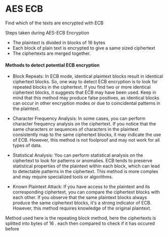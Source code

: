 # AES ECB

Find which of the texts are encrypted with ECB

Steps taken during AES-ECB Encryption 

- The plaintext is divided in blocks of 16 bytes
- Each block of plain text is encrypted to give a same sized ciphertext
- The ciphertexts are merged together.




#### Methods to detect potential ECB encryption

- Block Repeats: In ECB mode, identical plaintext blocks result in identical ciphertext blocks. So, one way to detect ECB encryption is to look for repeated blocks in the ciphertext. If you find two or more identical ciphertext blocks, it suggests that ECB may have been used. Keep in mind that this method may produce false positives, as identical blocks can occur in other encryption modes or due to coincidental patterns in the plaintext.

- Character Frequency Analysis: In some cases, you can perform character frequency analysis on the ciphertext. If you notice that the same characters or sequences of characters in the plaintext consistently map to the same ciphertext blocks, it may indicate the use of ECB. However, this method is not foolproof and may not work for all types of data.

- Statistical Analysis: You can perform statistical analysis on the ciphertext to look for patterns or anomalies. ECB tends to preserve statistical properties of the plaintext within each block, which can lead to detectable patterns in the ciphertext. This method is more complex and may require specialized tools or algorithms.

- Known Plaintext Attack: If you have access to the plaintext and its corresponding ciphertext, you can compare the ciphertext blocks with each other. If you observe that the same plaintext blocks always produce the same ciphertext blocks, it's a strong indicator of ECB. However, this method requires knowledge of the original plaintext.


Method used here is the repeating block method, here the ciphertexts is splitted into bytes of 16 . each then compared to check if it has occured before